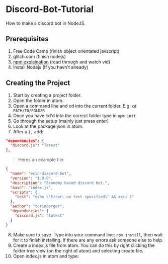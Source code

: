 # Discord-Bot-Tutorial
How to make a discord bot in NodeJS.
## Prerequisites
1. Free Code Camp (finish object orientated javscript)
2. glitch.com (finish nodejs)
3. [npm explaination](https://docs.npmjs.com/getting-started/what-is-npm) (read through and watch vid)
4. Install Nodejs (If you havn't already)
## Creating the Project
1. Start by creating a project folder.
2. Open the folder in atom.
3. Open a command line and cd into the current folder. E.g: `cd PATH/TO/FOLDER`
4. Once you have cd'd into the correct folder type in `npm init`
5. Go through the setup (mainly just press enter)
6. Look at the package.json in atom.
7. After a `},` add: 
```JSON
"dependencies": {
  "discord.js": "latest"
},
```
> Heres an example file:
```JSON
{
  "name": "ecio-discord-bot",
  "version": "1.0.0",
  "description": "Economy based discord bot.",
  "main": "index.js",
  "scripts": {
    "test": "echo \"Error: no test specified\" && exit 1"
  },
  "author": "torinberger",
  "dependencies": {
    "discord.js": "latest"
  }
}
```
8. Make sure to save. Type into your command line: `npm install`, then wait for it to finish installing. If there are any errors ask someone else to help.
9. Create a index.js file from atom. You can do this by right clicking the folder tree view (on the right of atom) and selecting create file.
10. Open index.js in atom and type:
